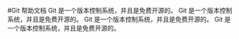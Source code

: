 #Git 帮助文档
Git 是一个版本控制系统，并且是免费开源的。
Git 是一个版本控制系统，并且是免费开源的。
Git 是一个版本控制系统，并且是免费开源的。
Git 是一个版本控制系统，并且是免费开源的。
